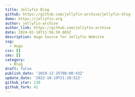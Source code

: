 ```yaml
---
title: Jellyfin Blog
github: https://github.com/jellyfin-archive/jellyfin-blog
demo: https://jellyfin.org
author: jellyfin-archive
author_link: https://github.com/jellyfin-archive
date: 2024-02-18T11:56:59.865Z
description: Hugo Source for Jellyfin Website
ssg:
  - Hugo
css: []
cms: []
category:
  - Blog
draft: false
publish_date: '2019-12-25T08:00:43Z'
update_date: '2022-10-19T21:28:52Z'
github_star: 130
github_fork: 41
---
```

